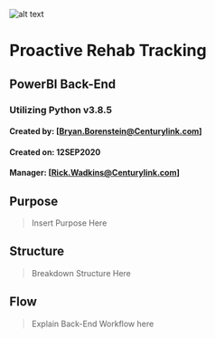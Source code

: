 ![alt text](https://www.dwglogo.com/wp-content/uploads/2016/06/CenturyLink-Symbol-Logo.png "CenturyLink")
# Proactive Rehab Tracking
## PowerBI Back-End
### Utilizing Python v3.8.5


#### Created by: [Bryan.Borenstein@Centurylink.com]
#### Created on: 12SEP2020
#### Manager: [Rick.Wadkins@Centurylink.com]


## Purpose

> Insert Purpose Here

## Structure

> Breakdown Structure Here

## Flow

> Explain Back-End Workflow here

